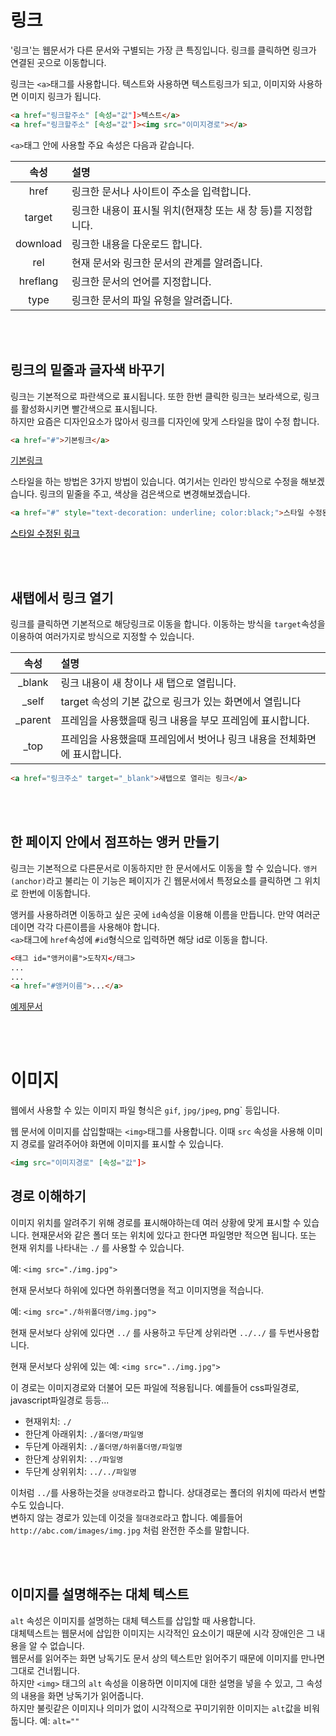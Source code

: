 # 링크

'링크'는 웹문서가 다른 문서와 구별되는 가장 큰 특징입니다. 링크를 클릭하면 링크가 연결된 곳으로 이동합니다.

링크는 `<a>`태그를 사용합니다. 텍스트와 사용하면 텍스트링크가 되고, 이미지와 사용하면 이미지 링크가 됩니다.


```html
<a href="링크할주소" [속성="값"]>텍스트</a>
<a href="링크할주소" [속성="값"]><img src="이미지경로"></a>
```

`<a>`태그 안에 사용할 주요 속성은 다음과 같습니다.



| 속성       | 설명   |
| :-------: | :------ |
| href      | 링크한 문서나 사이트이 주소을 입력합니다. |
| target |링크한 내용이 표시될 위치(현재창 또는 새 창 등)를 지정합니다.|
| download |링크한 내용을 다운로드 합니다.|
| rel | 현재 문서와 링크한 문서의 관계를 알려줍니다. |
| hreflang | 링크한 문서의 언어를 지정합니다. |
| type | 링크한 문서의 파일 유형을 알려줍니다. |


<br><br>

## 링크의 밑줄과 글자색 바꾸기

링크는 기본적으로 파란색으로 표시됩니다. 또한 한번 클릭한 링크는 보라색으로, 링크를 활성화시키면 빨간색으로 표시됩니다.   
하지만 요즘은 디자인요소가 많아서 링크를 디자인에 맞게 스타일을 많이 수정 합니다.

```html
<a href="#">기본링크</a>
```

<a href="#">기본링크</a>

스타일을 하는 방법은 3가지 방법이 있습니다. 여기서는 인라인 방식으로 수정을 해보겠습니다. 링크의 밑줄을 주고, 색상을 검은색으로 변경해보겠습니다.

```html
<a href="#" style="text-decoration: underline; color:black;">스타일 수정된 링크</a>
```

<a href="#" style="text-decoration: underline; color:black;">스타일 수정된 링크</a>


<br><br>

## 새탭에서 링크 열기

링크를 클릭하면 기본적으로 해당링크로 이동을 합니다. 이동하는 방식을 `target`속성을 이용하여 여러가지로 방식으로 지정할 수 있습니다.

| 속성       | 설명     |
| :-------: | :------ |
| _blank | 링크 내용이 새 창이나 새 탭으로 열립니다. |
| _self | target 속성의 기본 값으로 링크가 있는 화면에서 열립니다 |
| _parent | 프레임을 사용했을때 링크 내용을 부모 프레임에 표시합니다. |
| _top | 프레임을 사용했을때 프레임에서 벗어나 링크 내용을 전체화면에 표시합니다. |


```html
<a href="링크주소" target="_blank">새탭으로 열리는 링크</a>
```

<br><br>

## 한 페이지 안에서 점프하는 앵커 만들기

링크는 기본적으로 다른문서로 이동하지만 한 문서에서도 이동을 할 수 있습니다. 
`앵커(anchor)`라고 불리는 이 기능은 페이지가 긴 웹문서에서 특정요소를 클릭하면 그 위치로 한번에 이동합니다.

앵커를 사용하려면 이동하고 싶은 곳에 `id`속성을 이용해 이름을 만듭니다. 만약 여러군데이면 각각 다른이름을 사용해야 합니다.   
`<a>`태그에 `href`속성에 `#id`형식으로 입력하면 해당 id로 이동을 합니다.

```html
<태그 id="앵커이름">도착지</태그>
...
...
<a href="#앵커이름">...</a>
```

[예제문서](ex/anchor.html)


<br><br>

# 이미지

웹에서 사용할 수 있는 이미지 파일 형식은 `gif`, `jpg/jpeg`, png` 등입니다.

웹 문서에 이미지를 삽입할때는 `<img>`태그를 사용합니다. 이때 `src` 속성을 사용해 이미지 경로를 알려주어야 화면에 이미지를 표시할 수 있습니다.

```html
<img src="이미지경로" [속성="값"]>
```

## 경로 이해하기

이미지 위치를 알려주기 위해 경로를 표시해야하는데 여러 상황에 맞게 표시할 수 있습니다.
현재문서와 같은 폴더 또는 위치에 있다고 한다면 파일명만 적으면 됩니다. 또는 현재 위치를 나타내는 `./` 를 사용할 수 있습니다.

예: `<img src="./img.jpg">`

현재 문서보다 하위에 있다면 하위폴더명을 적고 이미지명을 적습니다.

예: `<img src="./하위폴더명/img.jpg">`

현재 문서보다 상위에 있다면 `../` 를 사용하고 두단계 상위라면 `../../` 를 두번사용합니다.  

현재 문서보다 상위에 있는 예: `<img src="../img.jpg">`

이 경로는 이미지경로와 더불어 모든 파일에 적용됩니다. 예를들어 css파일경로, javascript파일경로 등등...

- 현재위치: `./`
- 한단계 아래위치: `./폴더명/파일명`
- 두단계 아래위치: `./폴더명/하위폴더명/파일명`
- 한단계 상위위치: `../파일명`
- 두단계 상위위치: `../../파일명`

이처럼 `../`를 사용하는것을 `상대경로`라고 합니다. 상대경로는 폴더의 위치에 따라서 변할수도 있습니다.   
변하지 않는 경로가 있는데 이것을 `절대경로`라고 합니다. 예를들어 `http://abc.com/images/img.jpg` 처럼 완전한 주소를 말합니다.


<br><br>


## 이미지를 설명해주는 대체 텍스트

`alt` 속성은 이미지를 설명하는 대체 텍스트를 삽입할 때 사용합니다.   
대체텍스트는 웹문서에 삽입한 이미지는 시각적인 요소이기 때문에 시각 장애인은 그 내용을 알 수 없습니다.   
웹문서를 읽어주는 화면 낭독기도 문서 상의 텍스트만 읽어주기 때문에 이미지를 만나면 그대로 건너뜁니다.    
하지만 `<img>` 태그의 `alt` 속성을 이용하면 이미지에 대한 설명을 넣을 수 있고, 그 속성의 내용을 화면 낭독기가 읽어줍니다.  
하지만 불릿같은 이미지나 의미가 없이 시각적으로 꾸미기위한 이미지는 `alt`값을 비워둡니다. 예: `alt=""`



<br><br>
